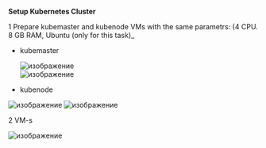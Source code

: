 **Setup Kubernetes Cluster**

1 Prepare kubemaster and kubenode VMs with the same parametrs:
 (4 CPU. 8 GB RAM, Ubuntu (only for this task)_

- kubemaster
 
  ![изображение](https://user-images.githubusercontent.com/97990456/215341643-40d38bcb-223a-4351-804c-6affcfb9dce0.png)    
  ![изображение](https://user-images.githubusercontent.com/97990456/215334414-58c44294-6af3-40e0-befb-accca813a3a4.png)


 - kubenode

  ![изображение](https://user-images.githubusercontent.com/97990456/215343342-915c21aa-015c-4cac-899c-bb11c05b2bd7.png)
  ![изображение](https://user-images.githubusercontent.com/97990456/215334753-8255aa45-b263-417e-9ad8-d18fe6478159.png)


2 VM-s

![изображение](https://user-images.githubusercontent.com/97990456/215343410-3dc041da-1d8d-4d2e-aed4-2e2c3af93886.png)


